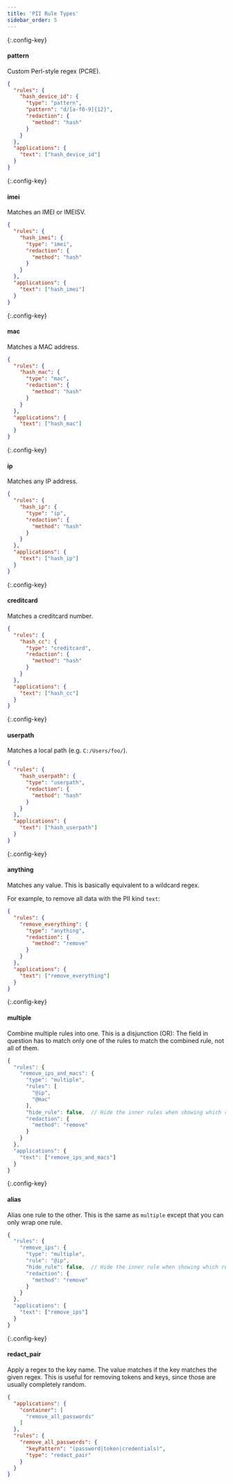 ```yaml
---
title: 'PII Rule Types'
sidebar_order: 5
---
```


{:.config-key}
#### pattern

Custom Perl-style regex (PCRE).

```json
{
  "rules": {
    "hash_device_id": {
      "type": "pattern",
      "pattern": "d/[a-f0-9]{12}",
      "redaction": {
        "method": "hash"
      }
    }
  },
  "applications": {
    "text": ["hash_device_id"]
  }
}
```

{:.config-key}
#### imei

Matches an IMEI or IMEISV.

```json
{
  "rules": {
    "hash_imei": {
      "type": "imei",
      "redaction": {
        "method": "hash"
      }
    }
  },
  "applications": {
    "text": ["hash_imei"]
  }
}
```

{:.config-key}
#### mac

Matches a MAC address.

```json
{
  "rules": {
    "hash_mac": {
      "type": "mac",
      "redaction": {
        "method": "hash"
      }
    }
  },
  "applications": {
    "text": ["hash_mac"]
  }
}
```

{:.config-key}
#### ip

Matches any IP address.

```json
{
  "rules": {
    "hash_ip": {
      "type": "ip",
      "redaction": {
        "method": "hash"
      }
    }
  },
  "applications": {
    "text": ["hash_ip"]
  }
}
```

{:.config-key}
#### creditcard

Matches a creditcard number.

```json
{
  "rules": {
    "hash_cc": {
      "type": "creditcard",
      "redaction": {
        "method": "hash"
      }
    }
  },
  "applications": {
    "text": ["hash_cc"]
  }
}
```

{:.config-key}
#### userpath

Matches a local path (e.g. `C:/Users/foo/`).

```json
{
  "rules": {
    "hash_userpath": {
      "type": "userpath",
      "redaction": {
        "method": "hash"
      }
    }
  },
  "applications": {
    "text": ["hash_userpath"]
  }
}
```

{:.config-key}
#### anything

Matches any value. This is basically equivalent to a wildcard regex.

For example, to remove all data with the PII kind `text`:

```json
{
  "rules": {
    "remove_everything": {
      "type": "anything",
      "redaction": {
        "method": "remove"
      }
    }
  },
  "applications": {
    "text": ["remove_everything"]
  }
}
```

{:.config-key}
#### multiple

Combine multiple rules into one. This is a disjunction (OR): The field in question has to match only one of the rules to match the combined rule, not all of them.

```javascript
{
  "rules": {
    "remove_ips_and_macs": {
      "type": "multiple",
      "rules": [
        "@ip",
        "@mac"
      ],
      "hide_rule": false,  // Hide the inner rules when showing which rules have been applied. Defaults to false.
      "redaction": {
        "method": "remove"
      }
    }
  },
  "applications": {
    "text": ["remove_ips_and_macs"]
  }
}
```

{:.config-key}
#### alias

Alias one rule to the other. This is the same as `multiple` except that you can only wrap one rule.

```javascript
{
  "rules": {
    "remove_ips": {
      "type": "multiple",
      "rule": "@ip",
      "hide_rule": false,  // Hide the inner rule when showing which rules have been applied. Defaults to false.
      "redaction": {
        "method": "remove"
      }
    }
  },
  "applications": {
    "text": ["remove_ips"]
  }
}
```

{:.config-key}
#### redact_pair

Apply a regex to the key name. The value matches if the key matches the given regex. This is useful for removing tokens and keys, since those are usually completely random.

```json
{
  "applications": {
    "container": [
      "remove_all_passwords"
    ]
  },
  "rules": {
    "remove_all_passwords": {
      "keyPattern": "(password|token|credentials)",
      "type": "redact_pair"
    }
  }
}
```
